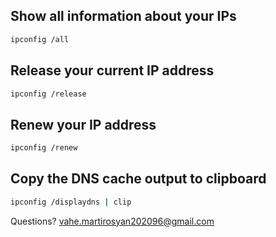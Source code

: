 ## Show all information about your IPs
```bash
ipconfig /all
```
## Release your current IP address
```bash
ipconfig /release
```
## Renew your IP address
```bash
ipconfig /renew
```
## Copy the DNS cache output to clipboard
```bash
ipconfig /displaydns | clip
```
Questions? vahe.martirosyan202096@gmail.com
